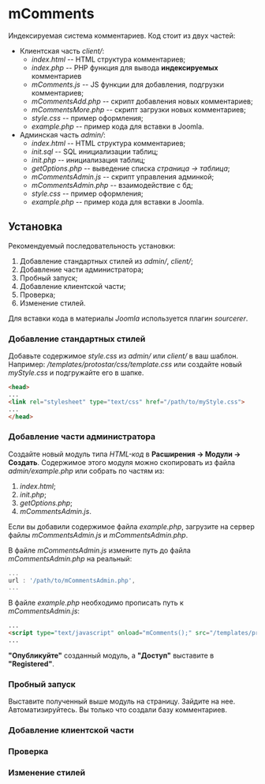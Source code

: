 # mComments
Индексируемая система комментариев. Код стоит из двух частей:
- Клиентская часть *client/*:
	* *index.html* -- HTML структура комментариев;
	* *index.php* -- PHP функция для вывода **индексируемых** комментариев
	* *mComments.js* -- JS функции для добавления, подгрузки комментариев;
	* *mCommentsAdd.php* -- скрипт добавления новых комментариев; 
	* *mCommentsMore.php* -- скрипт загрузки новых комментариев; 
	* *style.css* -- пример оформления;
	* *example.php* -- пример кода для вставки в Joomla.
- Админская часть *admin/*:
	* *index.html* -- HTML структура комментариев;
	* *init.sql* -- SQL инициализации таблиц;
	* *init.php* -- инициализация таблиц;
	* *getOptions.php* -- выведение списка *страница -> таблица*;
	* *mCommentsAdmin.js* -- скрипт управления админкой;
	* *mCommentsAdmin.php* -- взаимодействие с бд;
	* *style.css* -- пример оформления;
	* *example.php* -- пример кода для вставки в Joomla.
## Установка
Рекомендуемый последовательность установки:
1. Добавление стандартных стилей из *admin/*, *client/*;
2. Добавление части администратора;
3. Пробный запуск;
4. Добавление клиентской части;
5. Проверка;
6. Изменение стилей.

Для вставки кода в материалы *Joomla* используется плагин *sourcerer*.
### Добавление стандартных стилей
Добавьте содержимое *style.css* из *admin/* или *client/* в ваш шаблон. Например: */templates/protostar/css/template.css* или создайте новый *myStyle.css* и подгружайте его в шапке.
```html
<head>
...
<link rel="stylesheet" type="text/css" href="/path/to/myStyle.css">
...
</head>
```
### Добавление части администратора
Создайте новый модуль типа *HTML-код* в **Расширения &rarr; Модули &rarr; Создать**. Содержимое этого модуля можно скопировать из файла *admin/example.php* или собрать по частям из:
1. *index.html*;
2. *init.php*;
3. *getOptions.php*;
4. *mCommentsAdmin.js*.

Если вы добавили содержимое файла *example.php*, загрузите на сервер файлы *mCommentsAdmin.js* и *mCommentsAdmin.php*.

В файле *mCommentsAdmin.js* измените путь до файла *mCommentsAdmin.php* на реальный:
```javascript
...
url : '/path/to/mCommentsAdmin.php',
...
```

В файле *example.php* необходимо прописать путь к *mCommentsAdmin.js*:
```html
...
<script type="text/javascript" onload="mComments();" src="/templates/protostar/js/mCommentsAdmin.js" defer></script>
...
```

**"Опубликуйте"** созданный модуль, а **"Доступ"** выставите в **"Registered"**.

### Пробный запуск
Выставите полученный выше модуль на страницу. Зайдите на нее. Автоматизируйтесь. Вы только что создали базу комментариев.

### Добавление клиентской части

### Проверка

### Изменение стилей